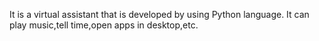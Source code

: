It is a virtual assistant that is developed by using Python language. It can play music,tell time,open apps in desktop,etc. 
